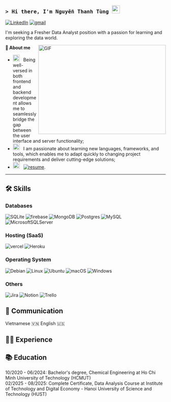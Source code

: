 ### <samp>&gt; Hi there, I'm Nguyễn Thanh Tùng</a> <img src="https://media.giphy.com/media/hvRJCLFzcasrR4ia7z/giphy.gif" width="25"> </samp>

[![LinkedIn](https://img.shields.io/badge/linkedin-%230077B5.svg?style=for-the-badge&logo=linkedin&logoColor=white)](www.linkedin.com/in/tuzqwork2411)
[![gmail](https://img.shields.io/badge/Gmail-D14836?style=for-the-badge&logo=Gmail&logoColor=white)](mailto:tuzqwork@gmail.com)

I'm seeking a Fresher Data Analyst position with a passion for learning and exploring the data world.

<img align="right" alt="GIF" src="https://github.com/Gapur/Gapur/blob/main/assets/coding.gif?raw=true" width="400" height="280" />

**🚀 About me**

- <img src="https://github.com/Gapur/Gapur/blob/main/assets/lightning.gif?raw=true" width="21" />&nbsp;&nbsp; Being well-versed in both frontend and backend development allows me to seamlessly bridge the gap between the user interface and server functionality;
- <img src="https://github.com/Gapur/Gapur/blob/main/assets/laptop.gif?raw=true" width="21" />&nbsp;&nbsp; I am passionate about learning new languages, frameworks, and tools, which enables me to adapt quickly to changing project requirements and deliver cutting-edge solutions;
- <img src="https://github.com/Gapur/Gapur/blob/main/assets/doc.gif?raw=true" width="21" />&nbsp;&nbsp; [![resume](https://img.shields.io/badge/Resume-4285F4?style=for-the-badge&logo=read-the-docs&logoColor=white)](https://drive.google.com/file/d/1RdkxyKzkZw0kKjgGAm34U9-ffF_i-ioP/view?usp=sharing).

---

## 🛠️ Skills

### Databases

![SQLite](https://img.shields.io/badge/sqlite-%2307405e.svg?style=for-the-badge&logo=sqlite&logoColor=white)
![firebase](https://img.shields.io/badge/Firebase-ffaa00?style=for-the-badge&logo=Firebase&logoColor=white)
![MongoDB](https://img.shields.io/badge/MongoDB-%234ea94b.svg?style=for-the-badge&logo=mongodb&logoColor=white)
![Postgres](https://img.shields.io/badge/postgres-%23316192.svg?style=for-the-badge&logo=postgresql&logoColor=white)
![MySQL](https://img.shields.io/badge/mysql-%2300f.svg?style=for-the-badge&logo=mysql&logoColor=white)
![MicrosoftSQLServer](https://img.shields.io/badge/Microsoft%20SQL%20Server-CC2927?style=for-the-badge&logo=microsoft%20sql%20server&logoColor=white)

### Hosting (SaaS)

![vercel](https://img.shields.io/badge/Vercel-000000?style=for-the-badge&logo=Vercel&logoColor=white)
![Heroku](https://img.shields.io/badge/heroku-%23430098.svg?style=for-the-badge&logo=heroku&logoColor=white)

### Operating System

![Debian](https://img.shields.io/badge/Debian-D70A53?style=for-the-badge&logo=debian&logoColor=white)
![Linux](https://img.shields.io/badge/Linux-FCC624?style=for-the-badge&logo=linux&logoColor=black)
![Ubuntu](https://img.shields.io/badge/Ubuntu-E95420?style=for-the-badge&logo=ubuntu&logoColor=white)
![macOS](https://img.shields.io/badge/mac%20os-000000?style=for-the-badge&logo=macos&logoColor=F0F0F0)
![Windows](https://img.shields.io/badge/Windows-0078D6?style=for-the-badge&logo=windows&logoColor=white)

### Others

![Jira](https://img.shields.io/badge/jira-%230A0FFF.svg?style=for-the-badge&logo=jira&logoColor=white)
![Notion](https://img.shields.io/badge/Notion-%23000000.svg?style=for-the-badge&logo=notion&logoColor=white)
![Trello](https://img.shields.io/badge/Trello-%23026AA7.svg?style=for-the-badge&logo=Trello&logoColor=white)

## 📣 Communication

Vietnamese 🇻🇳
English 🇺🇸

## 👨‍💻 Experience

## 📚 Education

10/2020 - 06/2024: Bachelor's degree, Chemical Engineering at Ho Chi Minh University of Technology (HCMUT)
<br>
02/2025 - 08/2025: Complete Certificate, Data Analysis Course at Institute of Technology and Digital Economy - Hanoi University of Science and Technology (HUST)
